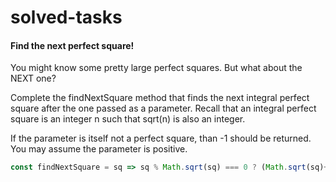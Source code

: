 # solved-tasks
#### Find the next perfect square!
     
   You might know some pretty large perfect squares. But what about the NEXT one?
   
   Complete the findNextSquare method that finds the next integral perfect square after the one passed as a parameter. Recall that an integral perfect square is an integer n such that sqrt(n) is also an integer.
   
   If the parameter is itself not a perfect square, than -1 should be returned. You may assume the parameter is positive.
   
   
   
```javascript
const findNextSquare = sq => sq % Math.sqrt(sq) === 0 ? (Math.sqrt(sq)+1)**2 : -1;
```
